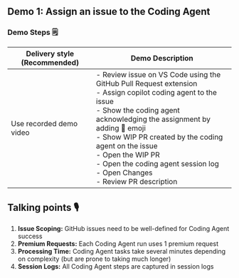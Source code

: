 ## Demo 1: Assign an issue to the Coding Agent

<!-- ### Pre-requisites (Checklist) ✅

- [ ] Open the `src` folder in VS Code
- [ ] GitHub Pull Request extension installed
- [ ] Well-scoped issue
- [ ] Run the entire demo in VS Code -->

### Demo Steps 🗒️

| Delivery style (Recommended) | Demo Description 
--------------|------------- 
Use recorded demo video | - Review issue on VS Code using the GitHub Pull Request extension <br> - Assign copilot coding agent to the issue <br> - Show the coding agent acknowledging the assignment by adding 👀 emoji <br> - Show WIP PR created by the coding agent on the issue <br> - Open the WIP PR <br> - Open the coding agent session log <br> - Open Changes <br> - Review PR description

## Talking points 🎙️

1. **Issue Scoping:** GitHub issues need to be well-defined for Coding Agent success
2. **Premium Requests:** Each Coding Agent run uses 1 premium request
3. **Processing Time:** Coding Agent tasks take several minutes depending on complexity (but are prone to taking much longer)
4. **Session Logs:** All Coding Agent steps are captured in session logs